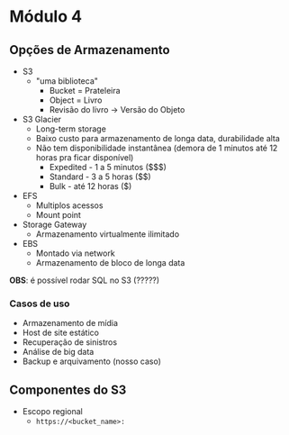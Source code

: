 # Módulo 4

## Opções de Armazenamento

- S3
  - "uma biblioteca"
    - Bucket = Prateleira
    - Object = Livro
    - Revisão do livro -> Versão do Objeto
- S3 Glacier
  - Long-term storage
  - Baixo custo para armazenamento de longa data, durabilidade alta
  - Não tem disponibilidade instantânea (demora de 1 minutos até 12 horas pra ficar disponível)
    - Expedited - 1 a 5 minutos ($$$)
    - Standard - 3 a 5 horas ($$)
    - Bulk - até 12 horas ($)
- EFS
  - Multiplos acessos
  - Mount point
- Storage Gateway
  - Armazenamento virtualmente ilimitado
- EBS
  - Montado via network
  - Armazenamento de bloco de longa data


**OBS**: é possível rodar SQL no S3 (?????)

### Casos de uso
 - Armazenamento de mídia
 - Host de site estático
 - Recuperação de sinistros
 - Análise de big data
 - Backup e arquivamento (nosso caso)

## Componentes do S3
- Escopo regional
  - `https://<bucket_name>:`